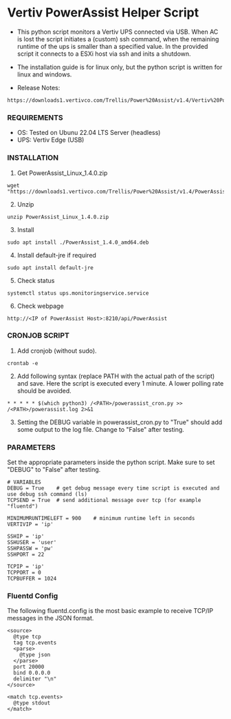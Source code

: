 # Vertiv PowerAssist Helper Script
- This python script monitors a Vertiv UPS connected via USB. When AC is lost the script initiates a (custom) ssh command, when the remaining runtime of the ups is smaller than a specified value. In the provided script it connects to a ESXi host via ssh and inits a shutdown.
- The installation guide is for linux only, but the python script is written for linux and windows.

- Release Notes:
```
https://downloads1.vertivco.com/Trellis/Power%20Assist/v1.4/Vertiv%20Power%20Assist%20Release%20Notes%20v1.4_VERTIV.pdf
```

### REQUIREMENTS
- OS: Tested on Ubunu 22.04 LTS Server (headless)
- UPS: Vertiv Edge (USB)

### INSTALLATION
1) Get PowerAssist_Linux_1.4.0.zip
```
wget "https://downloads1.vertivco.com/Trellis/Power%20Assist/v1.4/PowerAssist_Linux_1.4.0.zip"
```

2) Unzip
```
unzip PowerAssist_Linux_1.4.0.zip
```

3) Install
```
sudo apt install ./PowerAssist_1.4.0_amd64.deb
```

4) Install default-jre if required
```
sudo apt install default-jre
```
  
5) Check status
```
systemctl status ups.monitoringservice.service
```
  
6) Check webpage
```
http://<IP of PowerAssist Host>:8210/api/PowerAssist
```

### CRONJOB SCRIPT
1) Add cronjob (without sudo).
```
crontab -e
```
2) Add following syntax (replace PATH with the actual path of the script) and save. Here the script is executed every 1 minute. A lower polling rate should be avoided.
```
* * * * * $(which python3) /<PATH>/powerassist_cron.py >> /<PATH>/powerassist.log 2>&1
```
3) Setting the DEBUG variable in powerassist_cron.py to "True" should add some output to the log file. Change to "False" after testing.


### PARAMETERS
Set the appropriate parameters inside the python script. Make sure to set "DEBUG" to "False" after testing.
```
# VARIABLES
DEBUG = True    # get debug message every time script is executed and use debug ssh command (ls)
TCPSEND = True  # send additional message over tcp (for example "fluentd")

MINIMUMRUNTIMELEFT = 900    # minimum runtime left in seconds
VERTIVIP = 'ip'

SSHIP = 'ip'
SSHUSER = 'user'
SSHPASSW = 'pw'
SSHPORT = 22

TCPIP = 'ip'
TCPPORT = 0
TCPBUFFER = 1024
```

### Fluentd Config
The following fluentd.config is the most basic example to receive TCP/IP messages in the JSON format.
```
<source>
  @type tcp
  tag tcp.events
  <parse>
    @type json
  </parse>
  port 20000
  bind 0.0.0.0
  delimiter "\n"
</source>

<match tcp.events>
  @type stdout
</match>
```
